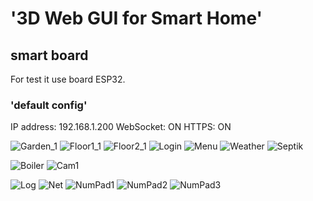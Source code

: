 # '3D Web GUI for Smart Home'

## smart board

For test it use board ESP32.

### 'default config'

IP address: 192.168.1.200
WebSocket: ON
HTTPS: ON


![Garden_1](https://user-images.githubusercontent.com/10536527/227713070-94ae9196-efff-4961-b125-3062ea276d45.jpg)
![Floor1_1](https://user-images.githubusercontent.com/10536527/227713109-b4a7cbba-0266-405a-bce9-088eade3359e.jpg)
![Floor2_1](https://user-images.githubusercontent.com/10536527/227713111-db1fe411-2bf8-46aa-b3cc-98a848c1558b.jpg)
![Login](https://user-images.githubusercontent.com/10536527/227713114-846d651d-1d21-47f5-a5d8-5ef5b58f6b3d.jpg)
![Menu](https://user-images.githubusercontent.com/10536527/227713116-325d1ab4-7fa7-4747-8c5c-025a674e3805.jpg)
![Weather](https://user-images.githubusercontent.com/10536527/227713103-8b4312fc-3fe3-421a-97bd-a3191b1d18e5.jpg)
![Septik](https://user-images.githubusercontent.com/10536527/227713101-9cacaff0-b92f-49ee-9941-2af2766539e9.jpg)

![Boiler](https://user-images.githubusercontent.com/10536527/227713106-3756ad73-5d3d-4ab4-81b1-eda84d53fe8f.jpg)
![Cam1](https://user-images.githubusercontent.com/10536527/227713108-888c36f4-7bf0-4077-b18f-d8ddff02fb0f.jpg)

![Log](https://user-images.githubusercontent.com/10536527/227713112-9acc1538-f505-44b7-aec1-fb4b9fd83b7f.jpg)
![Net](https://user-images.githubusercontent.com/10536527/227713117-be53d8e4-6eab-4af3-8e92-26b2796e0ba7.jpg)
![NumPad1](https://user-images.githubusercontent.com/10536527/227713119-9541e2fe-26b3-4440-8b29-842db16a8f09.jpg)
![NumPad2](https://user-images.githubusercontent.com/10536527/227713120-4a0a3c43-1739-4191-9cfa-69240eaac925.jpg)
![NumPad3](https://user-images.githubusercontent.com/10536527/227713100-8128b80e-dd07-4dc8-bb5a-6133db853b55.jpg)
